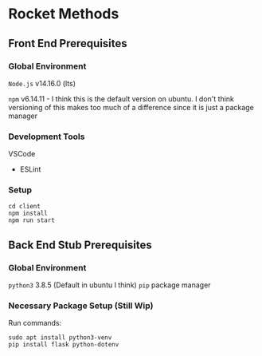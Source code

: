 # Rocket Methods

## Front End Prerequisites

### Global Environment

`Node.js`  v14.16.0 (lts)

`npm` v6.14.11 - I think this is the default version on ubuntu. I don't think versioning of this makes too much of a difference since it is just a package manager

### Development Tools

VSCode
- ESLint

### Setup

```
cd client
npm install
npm run start
```

## Back End Stub Prerequisites
### Global Environment
`python3` 3.8.5 (Default in ubuntu I think)
`pip` package manager

### Necessary Package Setup (Still Wip)
Run commands:

```
sudo apt install python3-venv
pip install flask python-dotenv
```

